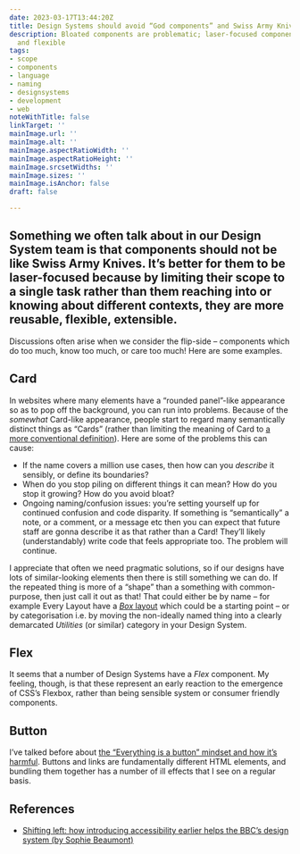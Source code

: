 ```yaml
---
date: 2023-03-17T13:44:20Z
title: Design Systems should avoid “God components” and Swiss Army Knives
description: Bloated components are problematic; laser-focused components are reusable
  and flexible
tags:
- scope
- components
- language
- naming
- designsystems
- development
- web
noteWithTitle: false
linkTarget: ''
mainImage.url: ''
mainImage.alt: ''
mainImage.aspectRatioWidth: ''
mainImage.aspectRatioHeight: ''
mainImage.srcsetWidths: ''
mainImage.sizes: ''
mainImage.isAnchor: false
draft: false

---
```

Something we often talk about in our Design System team is that components should not be like Swiss Army Knives. It’s better for them to be laser-focused because by limiting their scope to a single task rather than them reaching into or knowing about different contexts, they are more reusable, flexible, extensible.
---

Discussions often arise when we consider the flip-side – components which do too much, know too much, or care too much! Here are some examples.

## Card

In websites where many elements have a “rounded panel”-like appearance so as to pop off the background, you can run into problems. Because of the _somewhat_ Card-like appearance, people start to regard many semantically distinct things as “Cards” (rather than limiting the meaning of Card to [a more conventional definition](https://www.bbc.co.uk/gel/features/cards)). Here are some of the problems this can cause:

* If the name covers a million use cases, then how can you _describe_ it sensibly, or define its boundaries? 
* When do you stop piling on different things it can mean? How do you stop it growing? How do you avoid bloat?
* Ongoing naming/confusion issues: you’re setting yourself up for continued confusion and code disparity. If something is “semantically” a note, or a comment, or a message etc then you can expect that future staff are gonna describe it as that rather than a Card! They’ll likely (understandably) write code that feels appropriate too. The problem will continue. 

I appreciate that often we need pragmatic solutions, so if our designs have lots of similar-looking elements then there is still something we can do. If the repeated thing is more of a “shape” than a something with common-purpose, then just call it out as that! That could either be by name – for example Every Layout have a [_Box_ layout](https://every-layout.dev/layouts/box/) which could be a starting point – or by categorisation i.e. by moving the non-ideally named thing into a clearly demarcated _Utilities_ (or similar) category in your Design System.

## Flex

It seems that a number of Design Systems have a _Flex_ component. My feeling, though,  is that these represent an early reaction to the emergence of CSS’s Flexbox, rather than being sensible system or consumer friendly components. 

## Button

I’ve talked before about [the “Everything is a button” mindset and how it’s harmful](https://fuzzylogic.me/posts/buttons-versus-links-differences-and-tips/). Buttons and links are fundamentally different HTML elements, and bundling them together has a number of ill effects that I see on a regular basis.

## References

* [Shifting left: how introducing accessibility earlier helps the BBC’s design system (by Sophie Beaumont)](https://fuzzylogic.me/posts/2021-05-24-shifting-left-how-introducing-accessibility-earlier-helps-the-bbcs-design-system-or-by-sophie-beaumont-or-bbc-design-engineering/)
